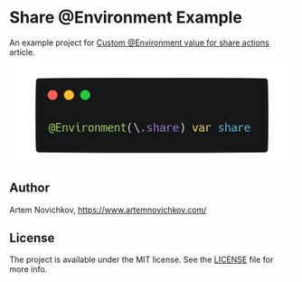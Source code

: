 # Share @Environment Example

An example project for [Custom @Environment value for share actions](https://www.artemnovichkov.com/blog/custom-environment-value-for-share-actions) article.

<p align="center">
    <img src="./.github/Logo.png" />
</p>

## Author

Artem Novichkov, https://www.artemnovichkov.com/

## License

The project is available under the MIT license. See the [LICENSE](./LICENSE) file for more info.
